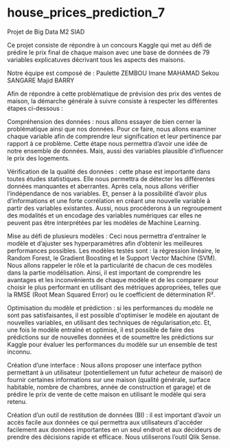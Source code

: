 # house_prices_prediction_7
Projet de Big Data M2 SIAD

Ce projet consiste de répondre à un concours Kaggle qui met au défi de prédire le prix final de chaque maison avec une base de données de 79 variables explicatuves décrivant tous les aspects des maisons.

Notre équipe est composé de : 
Paulette ZEMBOU
Imane MAHAMAD
Sekou SANGARE
Majid BARRY


Afin de répondre à cette problématique de prévision des prix des ventes de maison, la démarche générale à suivre consiste à respecter les différentes étapes ci-dessous  : 

Compréhension des données :  nous allons essayer de bien cerner la problématique ainsi que nos données. Pour ce faire, nous allons examiner chaque variable afin de comprendre leur signification et leur pertinence par rapport à ce problème. Cette étape nous permettra d’avoir une idée de notre ensemble de données. Mais, aussi des variables plausible d’influencer le prix des logements. 

Vérification de la qualité des données :  cette phase est importante dans toutes études statistiques.  Elle nous permettra de détecter les différentes données manquantes et aberrantes. Après cela, nous allons vérifier l’indépendance de nos variables. Et, penser à la possibilité d’avoir plus d’informations et une forte corrélation en créant une nouvelle variable à partir des variables existantes.  Aussi, nous procéderons à un regroupement des modalités et un encodage des variables numériques car elles ne peuvent pas être interprétées par les modèles de Machine Learning.

Mise au défi de plusieurs modèles : Ceci nous permettra d'entraîner le modèle et d’ajuster ses hyperparamètres afin d’obtenir les meilleures performances possibles. Les modèles testés sont :  la régression linéaire, le Random Forest, le Gradient Boosting et le Support Vector Machine (SVM). Nous allons rappeler le rôle et la particularité de chacun de ces modèles dans la partie modélisation. Ainsi,  il est important de comprendre les avantages et les inconvénients de chaque modèle et de les comparer pour choisir le plus performant en utilisant des métriques appropriées, telles que la RMSE (Root Mean Squared Error) ou le coefficient de détermination R².

Optimisation du modèle et prédiction : si les performances du modèle ne sont pas satisfaisantes, il est possible d'optimiser le modèle en ajoutant de nouvelles variables, en utilisant des techniques de régularisation,etc. Et, une fois le modèle entraîné et optimisé, il est possible de faire des prédictions sur de nouvelles données et de soumettre les prédictions sur Kaggle pour évaluer les performances du modèle sur un ensemble de test inconnu.

Création d’une interface :  Nous allons proposer une interface python permettant à un utilisateur (potentiellement un futur acheteur de maison) de fournir certaines informations sur une maison (qualité générale, surface habitable, nombre de chambres, année de construction et garage) et de prédire le prix de vente de cette maison en utilisant le modèle qui sera retenu.

Création d’un outil de restitution de données (BI) : il est important d’avoir un accès facile aux données ce qui permettra aux utilisateurs d'accéder facilement aux données importantes en un seul endroit et aux décideurs de prendre des décisions rapide et efficace. Nous utiliserons l’outil Qlik Sense.

